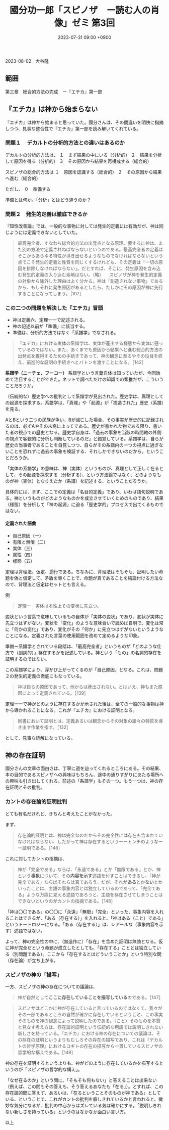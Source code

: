 ﻿---
layout: post
title: "國分功一郎「スピノザ　ー読む人の肖像」ゼミ 第3回"
date: 2023-07-31 09:00 +0900
categories: spinoza
---
2023-08-02　大谷隆

## 範囲
第三章　総合的方法の完成　ー『エチカ』第一部

## 『エチカ』は神から始まらない
『エチカ』は神から始まると思っていた。國分さんは、その間違いを明快に指摘しつつ、見事な整合性で『エチカ』第一部を読み解いてくれている。

### 問題１ 　デカルトの分析的方法との違いはあるのか
デカルトの分析的方法は、
１　まず結果の中にいる（分析的）
２　結果を分析して原因を得る（分析的）
３　その原因から結果を再構成する（総合的）

スピノザの総合的方法は
１　原因を認識する（総合的）
２　その原因から結果へ進む（総合的）

ただし、
０　準備する

準備とは何か。「分析」とはどう違うのか？

### 問題２　発生的定義は徹底できるか
『知性改善論』では、一般的な事物に対しては発生的定義には有効だが、神は同じようには定義できないとしていた。

> 最高完全者、すなわち総合的方法の出発点となる原理、要するに神は、また別の方法で定義されねばならないというのである。最高完全者の定義はそこからあらゆる特性が導き出せるようなものでなければならないという点でこそ発生的定義と性質を同じくするけれども、その定義は「一切の原因を排除しなければならない」。だとすれば、そこに、発生原因を含み込む発生的定義の入り込む余地はない。（略）
> 　スピノザが神を発生的定義の対象から除外した理由はよく分かる。神は「創造されない事物」であるから、もしそれに発生原因があるとしたら、たしかにその原因が神に先行することになってしまう。［107］

### この二つの問題を解決した『エチカ』冒頭

- 神は定義六、定理一一で記述される。
- 神の記述以前が「準備」に該当する。
- 準備は、分析的方法ではなく「系譜学」でなされる。

> 『エチカ』における実体の系譜学は、実体が産出する様態から実体に遡っているのではない。また、あくまでも原因から結果へと進む総合的方法の出発点を獲得するための手続きであって、神の観念に至るやその役目を終え、前進的な証明の手続きへとバトンを渡すことになる。［142］

**系譜学（ニーチェ、フーコー）**
系譜学という言葉自体は知っていたが、今回始めて注目することができた。ネットで調べただけの知識での類推だが、こういうことだろうか。

（伝統的な）歴史学への批判として系譜学が見出された。歴史学は、真理としての起源を探求する。系譜学は、「真理」や「起源」が「捏造された」歴史（系譜）を見る。

AとBという二つの民族が争い、Bが滅亡した場合、その事実が歴史的に記録されるのは、必ずAやその末裔によってである。歴史が書かれた物である限り、書いた者の視点での歴史となる。歴史学自身は、「過去の事象を当該の時間軸の外側の視点で客観的に分析し判断しているのだ」と錯覚している。系譜学は、自らが歴史の当事者であることを自覚しつつ、自らがその系譜内の一つの視点に過ぎないことを恐れずに過去の事象を検証する、それしかできないのだから。ということだろうか。

「実体の系譜学」の意味は、神（実体）というものが、真理として正しく在るとして、その起源を探求する（分析する）、という方法論ではなく、どのようなものが神（実体）となりえたか（系譜）を記述する、ということだろうか。

具体的には、まず、ここでの定義は「名目的定義」であり、いわば語句説明である。神というものがどのようなものかを成立させていくためのものであり、結果（様態）を分析して「神の起源」に迫る「歴史学的」プロセスで出てくるものではない。

#### 定義された語彙
- 自己原因（一）
- 有限と無限（二）
- 実体（三）
- 属性（四）
- 様態（五）

定理は背理法、仮定、遡行である。ちなみに、背理法はそもそも、証明したい命題を偽と仮定して、矛盾を導くことで、命題が真であることを結論付ける方法なので、背理法と仮定はセットとも言える。

例
> 定理一　実体は本性上その変状に先立つ。

変状という言葉で意味しているもの自体が「実体の変状」であり、変状が実体に先立つはずがない。変状を「変化」のような意味合いで読めば自明で、変化は常に「何かの変化」であり、変化がその「何か」に先立つはずがないというようなことになる。定義された言葉の使用範囲を改めて定めるような印象。

準備ー系譜学とされている段階は、「最高完全者」というものが「どのような仕方で（副詞的）」存在するかを記述している。神という「もの」の名詞的存在を証明するのではない。

この系譜学により、浮かび上がってくるのが「自己原因」となる。これは、問題２の発生的定義の徹底にもなっている。

> 神は自らの原因であって、他からは産出されない。とはいえ、神もまた原因によって定義されている。［139］

定理一一で神がどのように存在するかが示された後は、全ての一般的な事物は神から導かれることになる。これが『エチカ』における証明となる。

> 同書において証明とは、定義あるいは観念からその対象の諸々の特質を導き出す作業を指す。［132］

として、見事な読解になっている。

## 神の存在証明
國分さんの文章の面白さは、丁寧に道を辿ってくれるところにある。その結果、本の目的であるスピノザへの興味はもちろん、途中の通りすがりにあたる場所への興味も引き出してくれる。前述の「系譜学」もその一つ。もう一つは、神の存在証明とその批判。

### カントの存在論的証明批判
とても有名だけれど、きちんと考えたことがなかった。

まず、
> 存在論的証明とは、神は完全なのだからその完全性には存在も含まれていなければならない、したがって神は存在するというーートンチのようなーー証明である。［148］

これに対してカントの指摘は、

> 神が「完全である」ならば、「永遠である」とか「無限である」とか、神という**事象**について、その**内容を示す**述語を付すことはできるし、「神が完全である」ならばそれらは真であろう。だが、それが**ある**とか**ない**とかいったことは、主語の事象内容とは独立しているのであって、「完全である」ような万能に見える述語であろうと、主語を存在させてしまうことはできないというのがカントの指摘である。［148］

「神は〇〇である」の〇〇に「永遠」「無限」「完全」といった、事象内容を入れることはできるが、「ある（存在する）」を入れると、「神はある（こと）である」というトートロジーになる。「ある（存在する）」は、レアールな（事象内容を示す）述語ではない。

よって、神の完全性の中に、（無造作に）「存在」を含めた証明は無効となる。仮に神が完全だという命題が成立したとしても、「存在する」こととは独立している（別問題である）。ここから「存在するとはどういうことか」という特別な問（存在論）が立ち上がる。

### スピノザの神の「描写」
一方、スピノザの神の存在についての議論は、

> 神が自然として**ここに存在していることを描写している**のである。［147］

> スピノザはどこかに神が存在していると言っているのではなくて、我々がその一部であるところの自然が確かに存在しているという**こと**、この事実そのものを神の観念によって説明したのである。〈こと〉そのものを本質と見なす考え方は、存在論的証明という伝統的な用語では説明しきれない新しさを持っている。『エチカ』における神の存在についての議論は、その存在の証明というよりもむしろその存在の描写であり、これは『デカルトの哲学原理』におけるコギトの存在の描写から一貫しているスピノザの哲学的な構えである。［149］

神の存在を証明するというよりも、神がどのように存在しているかを描写するというのが「スピノザの哲学的な構え」。

「なぜ在るのか」という問に、「そもそも何もない」と答えることは出来ない（例えば、この問もその答えも、そう答えるあなたも「在る」）。とすれば、この存在論的問に答えず、あるいは、「在るということそのものが神である」としている、ということで、これがカントの批判を躱しきれているかと言われると、微妙な気分になるが、批判の中心からはズレている気は確かにする。「説明しきれない新しさを持っている」というのはなかなか面白い言い方。

以上

